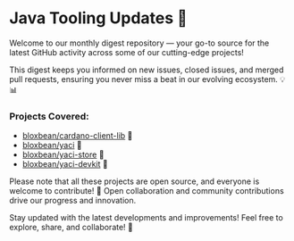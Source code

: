 
# Java Tooling Updates 🚀

Welcome to our monthly digest repository — your go-to source for the latest GitHub activity across some of our cutting-edge projects! 

This digest keeps you informed on new issues, closed issues, and merged pull requests, ensuring you never miss a beat in our evolving ecosystem. 💡📊

### Projects Covered:
- [bloxbean/cardano-client-lib](https://github.com/bloxbean/cardano-client-lib) 🔗
- [bloxbean/yaci](https://github.com/bloxbean/yaci) 🔗
- [bloxbean/yaci-store](https://github.com/bloxbean/yaci-store) 🔗
- [bloxbean/yaci-devkit](https://github.com/bloxbean/yaci-devkit) 🔗

Please note that all these projects are open source, and everyone is welcome to contribute! 
🤝 Open collaboration and community contributions drive our progress and innovation.

Stay updated with the latest developments and improvements! Feel free to explore, share, and collaborate! 🎉
